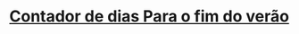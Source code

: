 <a href="https://contador-theta-umber.vercel.app/" ><H1>Contador de dias Para o fim do verão</H1></a>

